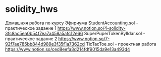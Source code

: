 # solidity_hws
Домашняя работа по курсу Эфириума
StudentAccounting.sol - практическое задание 1 https://www.notion.so/4-solidity-3fc8ac5ea0b54f7ea7a458a5afc12e66
SuperPuperTokenByIldar.sol - практическое задание 2 https://www.notion.so/7-92f7ae785bb844d989e3f35f1a7362cd
TicTacToe.sol - проектная работа https://www.notion.so/ced8eefa3d214fdf9015da9e13a493d4
